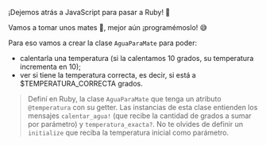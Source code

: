 ¡Dejemos atrás a JavaScript para pasar a Ruby! :tada:

Vamos a tomar unos mates :mate:, mejor aún ¡programémoslo! :sweat_smile:

Para eso vamos a crear la clase `AguaParaMate` para poder:

* calentarla una temperatura (si la calentamos 10 grados, su temperatura incrementa en 10);
* ver si tiene la temperatura correcta, es decir, si está a $TEMPERATURA_CORRECTA grados.

> Definí en Ruby, la clase `AguaParaMate` que tenga un atributo `@temperatura` con su getter.  Las instancias de esta clase entienden los mensajes `calentar_agua!` (que recibe la cantidad de grados a sumar por parámetro) y `temperatura_exacta?`. No te olvides de definir un `initialize` que reciba la temperatura inicial como parámetro.